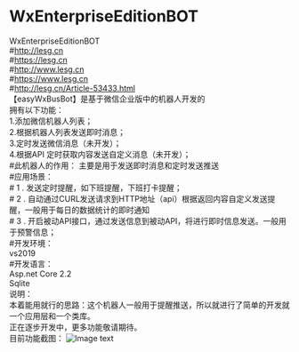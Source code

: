 # WxEnterpriseEditionBOT  
WxEnterpriseEditionBOT  
#http://lesg.cn  
#https://lesg.cn  
#http://www.lesg.cn  
#https://www.lesg.cn  
#http://lesg.cn/Article-53433.html  
【easyWxBusBot】是基于微信企业版中的机器人开发的  
拥有以下功能：   
1.添加微信机器人列表；   
2.根据机器人列表发送即时消息；  
3.定时发送微信消息（未开发）；  
4.根据API 定时获取内容发送自定义消息（未开发）；  
#此机器人的作用： 主要是用于发送即时消息和定时发送推送  
#应用场景：  
      # 1 . 发送定时提醒，如下班提醒，下班打卡提醒；  
      # 2 . 自动通过CURL发送请求到HTTP地址（api）根据返回内容自定义发送提醒，一般用于每日的数据统计的即时通知  
      # 3 . 开启被动API接口，通过发送信息到被动API，将进行即时信息发送。一般用于预警信息；  
#开发环境：  
     vs2019  
#开发语言：  
     Asp.net Core 2.2   
     Sqlite  
说明：  
     本着能用就行的思路：这个机器人一般用于提醒推送，所以就进行了简单的开发就一个应用层和一个类库。  
     正在逐步开发中，更多功能敬请期待。  
目前功能截图：
![Image text](http://tmp.bdowl.com/blogimages/daf744a264594eb891aca87903614ced.png)

